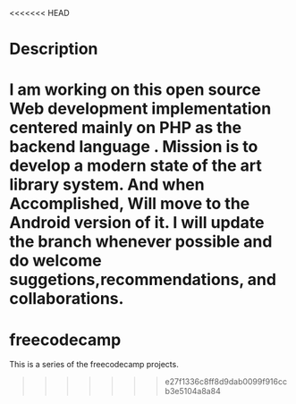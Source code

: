 <<<<<<< HEAD
# Description
I am working on this open source Web development implementation centered mainly on PHP as the backend language .
Mission is to develop a modern state of the art library system.
And when Accomplished, Will move to the Android version of it.
I will update the branch whenever possible and do welcome suggetions,recommendations, and collaborations.  
=======
# freecodecamp
This is a series of the freecodecamp projects.
>>>>>>> e27f1336c8ff8d9dab0099f916ccb3e5104a8a84
